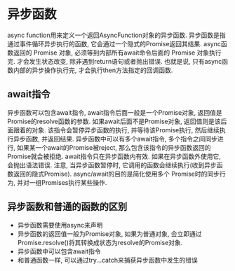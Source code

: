 # 异步函数

async function用来定义一个返回AsyncFunction对象的异步函数. 异步函数是指通过事件循环异步执行的函数, 它会通过一个隐式的Promise返回其结果. async函数返回的 Promise 对象, 必须等到内部所有await命令后面的 Promise 对象执行完. 才会发生状态改变, 除非遇到return语句或者抛出错误. 也就是说, 只有async函数内部的异步操作执行完, 才会执行then方法指定的回调函数.

## await指令

异步函数可以包含await指令, await指令后面一般是一个Promise对象, 返回值是Promise的resolve函数的参数. 如果await后面不是Promise对象, 返回值则是该后面跟着的对象. 该指令会暂停异步函数的执行, 并等待该Promise执行, 然后继续执行异步函数, 并返回结果. 异步函数中可以有多个await指令, 多个指令之间同步进行, 如果某一个await的Promise被reject, 那么包含该指令的异步函数返回的Promise就会被拒绝.
await指令只在异步函数内有效. 如果在异步函数外使用它, 会抛出语法错误. 注意, 当异步函数暂停时, 它调用的函数会继续执行(收到异步函数返回的隐式Promise). async/await的目的是简化使用多个 Promise时的同步行为, 并对一组Promises执行某些操作.

## 异步函数和普通的函数的区别
* 异步函数需要使用async来声明
* 异步函数的返回值一般为Promise对象, 如果为普通对象, 会立即通过Promise.resolve()将其转换成状态为resolve的Promise对象.
* 异步函数中可以包含await指令
* 和普通函数一样, 可以通过try...catch来捕获异步函数中发生的错误